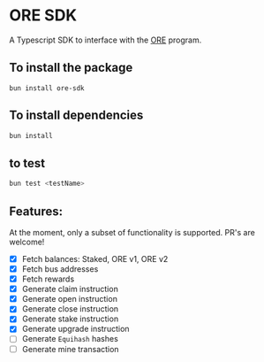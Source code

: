 # ORE SDK

A Typescript SDK to interface with the [ORE](https://github.com/regolith-labs/ore-cli) program.

## To install the package
```
bun install ore-sdk
```

## To install dependencies
```bash
bun install
```

## to test

```bash
bun test <testName>
```

## Features:

At the moment, only a subset of functionality is supported. PR's are welcome!

- [x] Fetch balances: Staked, ORE v1, ORE v2
- [x] Fetch bus addresses
- [x] Fetch rewards
- [x] Generate claim instruction
- [x] Generate open instruction
- [x] Generate close instruction
- [x] Generate stake instruction
- [x] Generate upgrade instruction
- [ ] Generate `Equihash` hashes
- [ ] Generate mine transaction